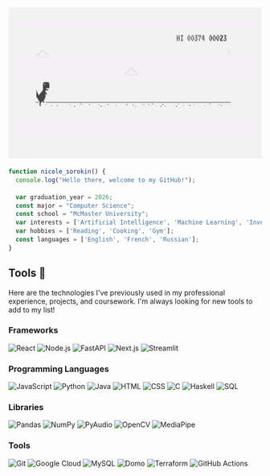 <img src="chrome_dino.gif" alt="Alt Text" width="1000" height="300">

```js
function nicole_sorokin() {
  console.log("Hello there, welcome to my GitHub!");

  var graduation_year = 2026;
  const major = "Computer Science";
  const school = "McMaster University";
  var interests = ['Artificial Intelligence', 'Machine Learning', 'Investing'];
  var hobbies = ['Reading', 'Cooking', 'Gym'];
  const languages = ['English', 'French', 'Russian'];
}
```

## Tools :wrench:
Here are the technologies I've previously used in my professional experience, projects, and coursework. I'm always looking for new tools to add to my list!

### Frameworks
![React](https://img.shields.io/badge/-React-61DAFB?style=for-the-badge&logo=react&logoColor=white)
![Node.js](https://img.shields.io/badge/-Node.js-339933?style=for-the-badge&logo=node.js&logoColor=white)
![FastAPI](https://img.shields.io/badge/-FastAPI-009688?style=for-the-badge&logo=fastapi&logoColor=white)
![Next.js](https://img.shields.io/badge/-Next.js-000000?style=for-the-badge&logo=next.js&logoColor=white)
![Streamlit](https://img.shields.io/badge/-Streamlit-FF4B4B?style=for-the-badge&logo=streamlit&logoColor=white)

### Programming Languages
![JavaScript](https://img.shields.io/badge/-JavaScript-F7DF1E?style=for-the-badge&logo=javascript&logoColor=black)
![Python](https://img.shields.io/badge/-Python-3776AB?style=for-the-badge&logo=python&logoColor=white)
![Java](https://img.shields.io/badge/-Java-007396?style=for-the-badge&logo=java&logoColor=white)
![HTML](https://img.shields.io/badge/-HTML5-E34F26?style=for-the-badge&logo=html5&logoColor=white)
![CSS](https://img.shields.io/badge/-CSS3-1572B6?style=for-the-badge&logo=css3&logoColor=white)
![C](https://img.shields.io/badge/-C-A8B9CC?style=for-the-badge&logo=c&logoColor=black)
![Haskell](https://img.shields.io/badge/-Haskell-5D4F85?style=for-the-badge&logo=haskell&logoColor=white)
![SQL](https://img.shields.io/badge/-SQL-003B57?style=for-the-badge&logo=postgresql&logoColor=white)

### Libraries
![Pandas](https://img.shields.io/badge/-Pandas-150458?style=for-the-badge&logo=pandas&logoColor=white)
![NumPy](https://img.shields.io/badge/-NumPy-013243?style=for-the-badge&logo=numpy&logoColor=white)
![PyAudio](https://img.shields.io/badge/-PyAudio-4B7F5F?style=for-the-badge&logo=pyaudio&logoColor=white)
![OpenCV](https://img.shields.io/badge/-OpenCV-5C3EE8?style=for-the-badge&logo=opencv&logoColor=white)
![MediaPipe](https://img.shields.io/badge/-MediaPipe-8D8D8D?style=for-the-badge&logo=mediapipe&logoColor=white)


### Tools
![Git](https://img.shields.io/badge/-Git-F05032?style=for-the-badge&logo=git&logoColor=white)
![Google Cloud](https://img.shields.io/badge/-Google_Cloud-4285F4?style=for-the-badge&logo=google-cloud&logoColor=white)
![MySQL](https://img.shields.io/badge/-MySQL-00758F?style=for-the-badge&logo=mysql&logoColor=white)
![Domo](https://img.shields.io/badge/-Domo-0072CE?style=for-the-badge&logo=domo&logoColor=white)
![Terraform](https://img.shields.io/badge/-Terraform-7B42BC?style=for-the-badge&logo=terraform&logoColor=white)
![GitHub Actions](https://img.shields.io/badge/-GitHub_Actions-2088FF?style=for-the-badge&logo=github-actions&logoColor=white)